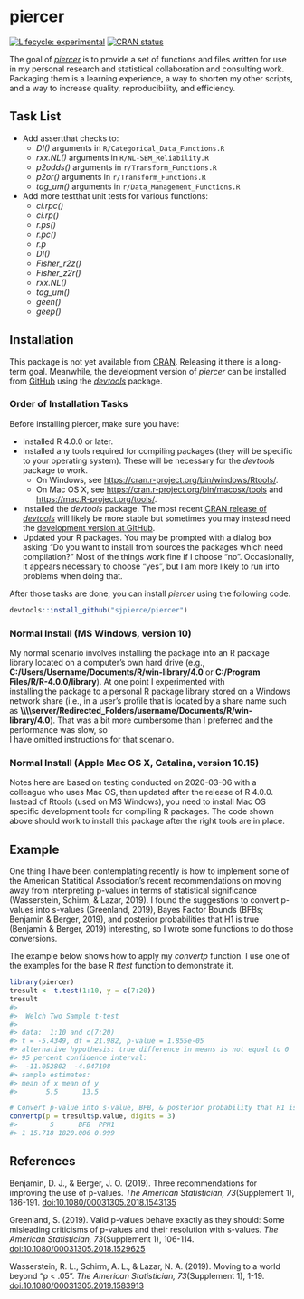 
<!-- README.md is generated from README.Rmd. Please edit that file -->

# piercer

<!-- badges: start -->

[![Lifecycle:
experimental](https://img.shields.io/badge/lifecycle-experimental-orange.svg)](https://www.tidyverse.org/lifecycle/#experimental)
[![CRAN
status](https://www.r-pkg.org/badges/version/piercer)](https://CRAN.R-project.org/package=piercer)
<!-- badges: end -->

The goal of [*piercer*](https://github.com/sjpierce/piercer) is to
provide a set of functions and files written for use in my personal
research and statistical collaboration and consulting work. Packaging
them is a learning experience, a way to shorten my other scripts, and a
way to increase quality, reproducibility, and efficiency.

## Task List

  - Add assertthat checks to:
      - *DI()* arguments in `R/Categorical_Data_Functions.R`
      - *rxx.NL()* arguments in `R/NL-SEM_Reliability.R`
      - *p2odds()* arguments in `r/Transform_Functions.R`
      - *p2or()* arguments in `r/Transform_Functions.R`
      - *tag\_um()* arguments in `r/Data_Management_Functions.R`
  - Add more testthat unit tests for various functions:
      - *ci.rpc()*
      - *ci.rp()*
      - *r.ps()*
      - *r.pc()*
      - *r.p*
      - *DI()*
      - *Fisher\_r2z()*
      - *Fisher\_z2r()*
      - *rxx.NL()*
      - *tag\_um()*
      - *geen()*
      - *geep()*

## Installation

This package is not yet available from
[CRAN](https://CRAN.R-project.org). Releasing it there is a long-term
goal. Meanwhile, the development version of *piercer* can be installed
from [GitHub](https://github.com) using the
[*devtools*](https://devtools.r-lib.org/) package.

### Order of Installation Tasks

Before installing piercer, make sure you have:

  - Installed R 4.0.0 or later.
  - Installed any tools required for compiling packages (they will be
    specific to your operating system). These will be necessary for the
    *devtools* package to work.
      - On Windows, see
        <https://cran.r-project.org/bin/windows/Rtools/>.
      - On Mac OS X, see <https://cran.r-project.org/bin/macosx/tools>
        and <https://mac.R-project.org/tools/>.
  - Installed the *devtools* package. The most recent [CRAN release of
    *devtools*](https://cran.r-project.org/package=devtools) will likely
    be more stable but sometimes you may instead need the [development
    version at GitHub](https://github.com/r-lib/devtools).
  - Updated your R packages. You may be prompted with a dialog box
    asking “Do you want to install from sources the packages which need
    compilation?” Most of the things work fine if I choose “no”.
    Occasionally, it appears necessary to choose “yes”, but I am more
    likely to run into problems when doing that.

After those tasks are done, you can install *piercer* using the
following code.

``` r
devtools::install_github("sjpierce/piercer")
```

### Normal Install (MS Windows, version 10)

My normal scenario involves installing the package into an R package
library located on a computer’s own hard drive (e.g.,
**C:/Users/Username/Documents/R/win-library/4.0** or **C:/Program
Files/R/R-4.0.0/library**). At one point I experimented with  
installing the package to a personal R package library stored on a
Windows network share (i.e., in a user’s profile that is located by a
share name such as
**\\\\\\\\server/Redirected\_Folders/username/Documents/R/win-library/4.0**).
That was a bit more cumbersome than I preferred and the performance was
slow, so  
I have omitted instructions for that scenario.

### Normal Install (Apple Mac OS X, Catalina, version 10.15)

Notes here are based on testing conducted on 2020-03-06 with a colleague
who uses Mac OS, then updated after the release of R 4.0.0. Instead of
Rtools (used on MS Windows), you need to install Mac OS specific
development tools for compiling R packages. The code shown above should
work to install this package after the right tools are in place.

## Example

One thing I have been contemplating recently is how to implement some of
the American Statitical Association’s recent recommendations on moving
away from interpreting p-values in terms of statistical significance
(Wasserstein, Schirm, & Lazar, 2019). I found the suggestions to convert
p-values into s-values (Greenland, 2019), Bayes Factor Bounds (BFBs;
Benjamin & Berger, 2019), and posterior probabilities that H1 is true
(Benjamin & Berger, 2019) interesting, so I wrote some functions to do
those conversions.

The example below shows how to apply my *convertp* function. I use one
of the examples for the base R *ttest* function to demonstrate it.

``` r
library(piercer)
tresult <- t.test(1:10, y = c(7:20))
tresult
#> 
#>  Welch Two Sample t-test
#> 
#> data:  1:10 and c(7:20)
#> t = -5.4349, df = 21.982, p-value = 1.855e-05
#> alternative hypothesis: true difference in means is not equal to 0
#> 95 percent confidence interval:
#>  -11.052802  -4.947198
#> sample estimates:
#> mean of x mean of y 
#>       5.5      13.5

# Convert p-value into s-value, BFB, & posterior probability that H1 is true. 
convertp(p = tresult$p.value, digits = 3)
#>        S      BFB  PPH1
#> 1 15.718 1820.006 0.999
```

## References

Benjamin, D. J., & Berger, J. O. (2019). Three recommendations for
improving the use of p-values. *The American Statistician,
73*(Supplement 1), 186-191.
[doi:10.1080/00031305.2018.1543135](https://doi.org/10.1080/00031305.2018.1543135)

Greenland, S. (2019). Valid p-values behave exactly as they should: Some
misleading criticisms of p-values and their resolution with s-values.
*The American Statistician, 73*(Supplement 1), 106-114.
[doi:10.1080/00031305.2018.1529625](https://doi.org/10.1080/00031305.2018.1529625)

Wasserstein, R. L., Schirm, A. L., & Lazar, N. A. (2019). Moving to a
world beyond “p \< .05”. *The American Statistician, 73*(Supplement 1),
1-19.
[doi:10.1080/00031305.2019.1583913](https://doi.org/10.1080/00031305.2019.1583913)
